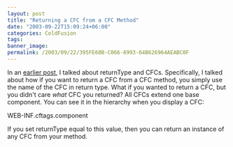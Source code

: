 ```yaml
---
layout: post
title: "Returning a CFC from a CFC Method"
date: "2003-09-22T15:09:24+06:00"
categories: ColdFusion 
tags: 
banner_image: 
permalink: /2003/09/22/395FE60B-C066-6993-64B626964AEABC0F
---
```


In an <a href="http://www.camdenfamily.com/morpheus/blog/index.cfm?mode=entry&entry=31">earlier post</a>, I talked about returnType and CFCs. Specifically, I talked about how if you want to return a CFC from a CFC method, you simply use the name of the CFC in return type. What if you wanted to return a CFC, but you didn't care <i>what</i> CFC you returned? All CFCs extend one base component. You can see it in the hierarchy when you display a CFC: 

WEB-INF.cftags.component

If you set returnType equal to this value, then you can return an instance of any CFC from your method.